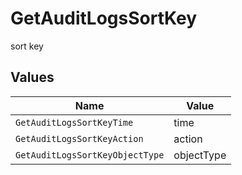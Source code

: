 # GetAuditLogsSortKey

sort key


## Values

| Name                            | Value                           |
| ------------------------------- | ------------------------------- |
| `GetAuditLogsSortKeyTime`       | time                            |
| `GetAuditLogsSortKeyAction`     | action                          |
| `GetAuditLogsSortKeyObjectType` | objectType                      |